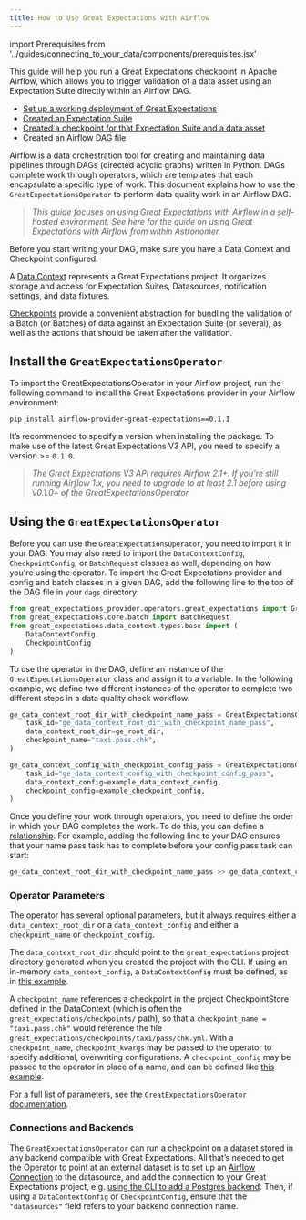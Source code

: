 ```yaml
---
title: How to Use Great Expectations with Airflow
---
```

import Prerequisites from '../guides/connecting_to_your_data/components/prerequisites.jsx'

This guide will help you run a Great Expectations checkpoint in Apache Airflow, which allows you to trigger validation of a data asset using an Expectation Suite directly within an Airflow DAG.

<Prerequisites>

- [Set up a working deployment of Great Expectations](../tutorials/getting_started/intro.md)
- [Created an Expectation Suite](../tutorials/getting_started/create_your_first_expectations.md)
- [Created a checkpoint for that Expectation Suite and a data asset](../guides/validation/checkpoints/how_to_create_a_new_checkpoint.md)
- Created an Airflow DAG file

</Prerequisites>

Airflow is a data orchestration tool for creating and maintaining data pipelines through DAGs (directed acyclic graphs) written in Python. DAGs complete work through operators, which are templates that each encapsulate a specific type of work. This document explains how to use the `GreatExpectationsOperator` to perform data quality work in an Airflow DAG.

> *This guide focuses on using Great Expectations with Airflow in a self-hosted environment. See here for the guide on using Great Expectations with Airflow from within Astronomer.*

Before you start writing your DAG, make sure you have a Data Context and Checkpoint configured.

A [Data Context](https://docs.greatexpectations.io/docs/reference/data_context) represents a Great Expectations project. It organizes storage and access for Expectation Suites, Datasources, notification settings, and data fixtures.

[Checkpoints](https://docs.greatexpectations.io/docs/reference/checkpoints_and_actions) provide a convenient abstraction for bundling the validation of a Batch (or Batches) of data against an Expectation Suite (or several), as well as the actions that should be taken after the validation.

## Install the `GreatExpectationsOperator`

To import the GreatExpectationsOperator in your Airflow project, run the following command to install the Great Expectations provider in your Airflow environment:

```
pip install airflow-provider-great-expectations==0.1.1
```

It’s recommended to specify a version when installing the package. To make use of the latest Great Expectations V3 API, you need to specify a version >= `0.1.0`.

> *The Great Expectations V3 API requires Airflow 2.1+. If you're still running Airflow 1.x, you need to upgrade to at least 2.1 before using v0.1.0+ of the GreatExpectationsOperator.*


## Using the `GreatExpectationsOperator`

Before you can use the `GreatExpectationsOperator`, you need to import it in your DAG. You may also need to import the `DataContextConfig`, `CheckpointConfig`, or `BatchRequest` classes as well, depending on how you're using the operator. To import the Great Expectations provider and config and batch classes in a given DAG, add the following line to the top of the DAG file in your `dags` directory:

```python
from great_expectations_provider.operators.great_expectations import GreatExpectationsOperator
from great_expectations.core.batch import BatchRequest
from great_expectations.data_context.types.base import (
    DataContextConfig,
    CheckpointConfig
)
```

To use the operator in the DAG, define an instance of the `GreatExpectationsOperator` class and assign it to a variable. In the following example, we define two different instances of the operator to complete two different steps in a data quality check workflow:

```python
ge_data_context_root_dir_with_checkpoint_name_pass = GreatExpectationsOperator(
    task_id="ge_data_context_root_dir_with_checkpoint_name_pass",
    data_context_root_dir=ge_root_dir,
    checkpoint_name="taxi.pass.chk",
)

ge_data_context_config_with_checkpoint_config_pass = GreatExpectationsOperator(
    task_id="ge_data_context_config_with_checkpoint_config_pass",
    data_context_config=example_data_context_config,
    checkpoint_config=example_checkpoint_config,
)
```

Once you define your work through operators, you need to define the order in which your DAG completes the work. To do this, you can define a [relationship](https://airflow.apache.org/docs/apache-airflow/stable/concepts/tasks.html#relationships). For example, adding the following line to your DAG ensures that your name pass task has to complete before your config pass task can start:

```python
ge_data_context_root_dir_with_checkpoint_name_pass >> ge_data_context_config_with_checkpoint_config_pass
```

### Operator Parameters

The operator has several optional parameters, but it always requires either a `data_context_root_dir` or a `data_context_config` and either a `checkpoint_name` or `checkpoint_config`.

The `data_context_root_dir` should point to the `great_expectations` project directory generated when you created the project with the CLI. If using an in-memory `data_context_config`, a `DataContextConfig` must be defined, as in [this example](https://github.com/great-expectations/airflow-provider-great-expectations/blob/main/include/great_expectations/object_configs/example_data_context_config.py).

A `checkpoint_name` references a checkpoint in the project CheckpointStore defined in the DataContext (which is often the `great_expectations/checkpoints/` path), so that a `checkpoint_name = "taxi.pass.chk"` would reference the file `great_expectations/checkpoints/taxi/pass/chk.yml`. With a `checkpoint_name`, `checkpoint_kwargs` may be passed to the operator to specify additional, overwriting configurations. A `checkpoint_config` may be passed to the operator in place of a name, and can be defined like [this example](https://github.com/great-expectations/airflow-provider-great-expectations/blob/main/include/great_expectations/object_configs/example_checkpoint_config.py).

For a full list of parameters, see the `GreatExpectationsOperator` [documentation](https://registry.astronomer.io/providers/great-expectations/modules/greatexpectationsoperator).

### Connections and Backends

The `GreatExpectationsOperator` can run a checkpoint on a dataset stored in any backend compatible with Great Expectations. All that’s needed to get the Operator to point at an external dataset is to set up an [Airflow Connection](https://www.astronomer.io/guides/connections) to the datasource, and add the connection to your Great Expectations project, e.g. [using the CLI to add a Postgres backend](https://docs.greatexpectations.io/docs/guides/connecting_to_your_data/database/postgres). Then, if using a `DataContextConfig` or `CheckpointConfig`, ensure that the `"datasources"` field refers to your backend connection name.
